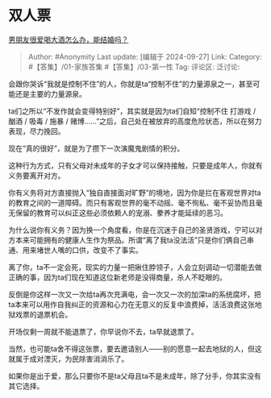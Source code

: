 # 双人票
[男朋友很爱喝大酒怎么办，能结婚吗？](https://www.zhihu.com/question/668040841/answer/3646830637)

> Author: #Anonymity
> Last update: [编辑于 2024-09-27]
> Link:
> Category: #【答集】/01-家族答集 #【答集】/03-第一性 
> Tag: 
> 评论区:
> 泛讨论:

会跟你哭诉“我就是控制不住”的人，你就是ta“控制不住”的力量源泉之一，甚至可能还是主要的力量源泉。

ta们之所以“不发作就会变得特别好”，其实就是因为ta们自知“控制不住 打游戏 / 酗酒 / 吸毒 / 施暴 / 赌博……”之后，自己处在被放弃的高度危险状态，所以在努力表现，尽力挽回。

现在“真的很好”，就是为了攒下一次演魔鬼剧情的积分。

这种行为方式，只有父母对未成年的子女才可以保持接触，只要是成年人，你就有义务要离开对方。

你有义务将对方直接抛入“独自直接面对旷野”的境地，因为你是拦在客观世界对ta的教育之间的一道障碍。而只有客观世界的毫不动摇、毫不徇私、毫不妥协而且毫无保留的教育可以纠正这些必须依赖人的宠溺、豢养才能延续的恶习。

为什么说你有义务？因为换一个角度看，你是在沉迷于自己的圣贤游戏，宁可以对方本来可能拥有的健康人生作为祭品。所谓“离了我ta没法活”只是你们俩自己串通、用来堵世人嘴的口供，改变不了事实。

离了你，ta不一定会死，现实的力量一把揪住脖领子，人会立刻调动一切潜能去做正确的事，因为ta们现在知道这位新老师是没得商量，杀人不眨眼的。

反倒是你这样一次又一次给ta再次充满电，会一次又一次的加深ta的系统腐坏，把ta本来可以用作自我纠正的资源和心力在无意义的反复中浪费掉，活活浪费这张地狱戏票的退票机会。

开场仅剩一周就不能退票了，你早说你不去，ta早就退票了。

当然，也可能ta舍不得这张票，要去邀请别人——别的愿意一起去地狱的人，但这就属于成对湮灭，为民除害消消乐了。

如果你是出于爱，那么只要你不是ta父母且ta不是未成年，除了分手，你其实没有其它选择。